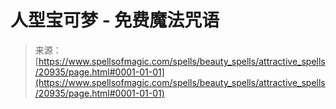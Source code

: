 <!--yml

category: 未分类

date: 2024-06-12 19:04:08

-->

# 人型宝可梦 - 免费魔法咒语

> 来源：[https://www.spellsofmagic.com/spells/beauty_spells/attractive_spells/20935/page.html#0001-01-01](https://www.spellsofmagic.com/spells/beauty_spells/attractive_spells/20935/page.html#0001-01-01)
